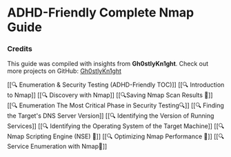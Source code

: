 
# ADHD-Friendly Complete Nmap Guide

### Credits
This guide was compiled with insights from **Gh0stlyKn1ght**.
Check out more projects on GitHub: [Gh0stlyKn1ght](https://github.com/Gh0stlyKn1ght)

 
 [[🔍 Enumeration & Security Testing (ADHD-Friendly TOC)]]
[[🔍 Introduction to Nmap]]
[[🔍 Discovery with Nmap]]
[[🔍Saving Nmap Scan Results 🚀]]
[[🔍 Enumeration The Most Critical Phase in Security Testing🔍]]
[[🔍 Finding the Target's DNS Server Version]]
[[🔍 Identifying the Version of Running Services]]
[[🔍 Identifying the Operating System of the Target Machine]]
[[🔍 Nmap Scripting Engine (NSE) 🚀]]
[[🔍 Optimizing Nmap Performance 🚀]]
[[🔍 Service Enumeration with Nmap🚀]]



